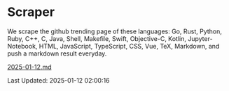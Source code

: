 # Scraper

We scrape the github trending page of these languages: Go, Rust, Python, Ruby, C++, C, Java, Shell, Makefile, Swift, Objective-C, Kotlin, Jupyter-Notebook, HTML, JavaScript, TypeScript, CSS, Vue, TeX, Markdown, and push a markdown result everyday.

[2025-01-12.md](https://github.com/cumthxy/github-trending-backup/blob/master/2025-01-12.md)

Last Updated: 2025-01-12 02:00:16